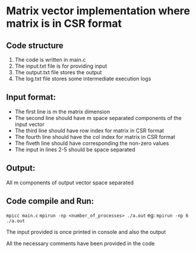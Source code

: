 # Matrix vector implementation where matrix is in CSR format

## Code structure
1. The code is written in main.c 
2. The input.txt file is for providing input
3. The output.txt file stores the output
4. The log.txt file stores some intermediate execution logs

## Input format:
- The first line is m the matrix dimension
- The second line should have m space separated components of the input vector
- The third line should have row index for matrix in CSR format
- The fourth line should have the col index for matrix in CSR format
- The fiveth line should have corresponding the non-zero values
- The input in lines 2-5 should be space separated

## Output:
All m components of output vector space separated

## Code compile and Run:
`mpicc main.c`
`mpirun -np <number_of_processes> ./a.out`
eg: `mpirun -np 6 ./a.out`

The input provided is once printed in console and also the output

All the necessary comments have been provided in the code
